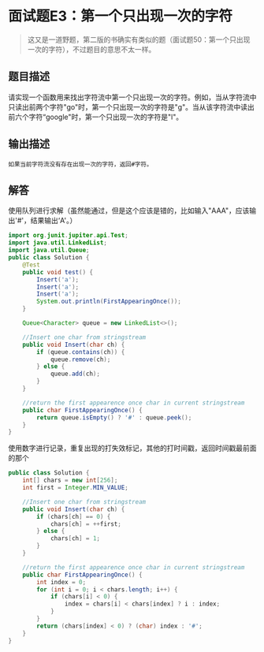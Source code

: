 # 面试题E3：第一个只出现一次的字符

> 这又是一道野题，第二版的书确实有类似的题（面试题50：第一个只出现一次的字符），不过题目的意思不太一样。

## 题目描述

请实现一个函数用来找出字符流中第一个只出现一次的字符。例如，当从字符流中只读出前两个字符"go"时，第一个只出现一次的字符是"g"。当从该字符流中读出前六个字符“google"时，第一个只出现一次的字符是"l"。

## 输出描述

```
如果当前字符流没有存在出现一次的字符，返回#字符。
```

## 解答

使用队列进行求解（虽然能通过，但是这个应该是错的，比如输入"AAA"，应该输出'#'，结果输出‘A'。）

~~~java
import org.junit.jupiter.api.Test;
import java.util.LinkedList;
import java.util.Queue;
public class Solution {
    @Test
    public void test() {
        Insert('a');
        Insert('a');
        Insert('a');
        System.out.println(FirstAppearingOnce());
    }

    Queue<Character> queue = new LinkedList<>();

    //Insert one char from stringstream
    public void Insert(char ch) {
        if (queue.contains(ch)) {
            queue.remove(ch);
        } else {
            queue.add(ch);
        }
    }

    //return the first appearence once char in current stringstream
    public char FirstAppearingOnce() {
        return queue.isEmpty() ? '#' : queue.peek();
    }
}
~~~

使用数字进行记录，重复出现的打失效标记，其他的打时间戳，返回时间戳最前面的那个

~~~java
public class Solution {
    int[] chars = new int[256];
    int first = Integer.MIN_VALUE;

    //Insert one char from stringstream
    public void Insert(char ch) {
        if (chars[ch] == 0) {
            chars[ch] = ++first;
        } else {
            chars[ch] = 1;
        }
    }

    //return the first appearence once char in current stringstream
    public char FirstAppearingOnce() {
        int index = 0;
        for (int i = 0; i < chars.length; i++) {
            if (chars[i] < 0) {
                index = chars[i] < chars[index] ? i : index;
            }
        }
        return (chars[index] < 0) ? (char) index : '#';
    }
}
~~~

